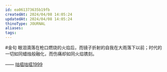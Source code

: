 ```yaml
---
id: ea061373635b19fb
createdAt: 2024/04/08 14:05:24
updatedAt: 2024/04/08 14:05:24
thinoType: JOURNAL
aliases: 
tags: 
---
```

#金句 眼泪滴落在枪口燃烧的火焰后，而镜子折射的自我在大雨落下以前；时代的一切如同蜡烛般融化，而伤痛却如同火焰镌刻。

—— [咕嗞咕嗞1999](https://weibo.com/7821559060/O8DueqJj2)